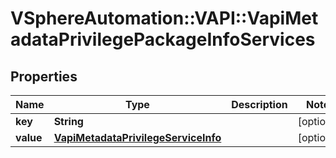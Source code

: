 # VSphereAutomation::VAPI::VapiMetadataPrivilegePackageInfoServices

## Properties
Name | Type | Description | Notes
------------ | ------------- | ------------- | -------------
**key** | **String** |  | [optional] 
**value** | [**VapiMetadataPrivilegeServiceInfo**](VapiMetadataPrivilegeServiceInfo.md) |  | [optional] 


